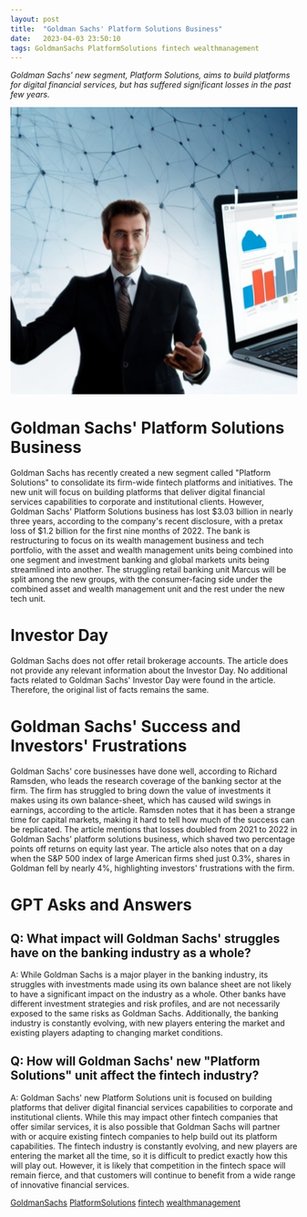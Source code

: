 ```yaml
---
layout: post
title:  "Goldman Sachs' Platform Solutions Business"
date:   2023-04-03 23:50:10 
tags: GoldmanSachs PlatformSolutions fintech wealthmanagement
---
```

*Goldman Sachs' new segment, Platform Solutions, aims to build platforms for digital financial services, but has suffered significant losses in the past few years.*

![A digital interface with a serious-looking businessperson in the foreground, against a muted background.](/assets/5a545c68-c646-41c6-841a-da7b85c96189.jpg "Goldman Sachs' Platform Solutions Business")

# Goldman Sachs' Platform Solutions Business

Goldman Sachs has recently created a new segment called "Platform Solutions" to consolidate its firm-wide fintech platforms and initiatives. The new unit will focus on building platforms that deliver digital financial services capabilities to corporate and institutional clients. However, Goldman Sachs' Platform Solutions business has lost $3.03 billion in nearly three years, according to the company's recent disclosure, with a pretax loss of $1.2 billion for the first nine months of 2022. The bank is restructuring to focus on its wealth management business and tech portfolio, with the asset and wealth management units being combined into one segment and investment banking and global markets units being streamlined into another. The struggling retail banking unit Marcus will be split among the new groups, with the consumer-facing side under the combined asset and wealth management unit and the rest under the new tech unit.

# Investor Day

Goldman Sachs does not offer retail brokerage accounts. The article does not provide any relevant information about the Investor Day. No additional facts related to Goldman Sachs' Investor Day were found in the article. Therefore, the original list of facts remains the same.

# Goldman Sachs' Success and Investors' Frustrations

Goldman Sachs' core businesses have done well, according to Richard Ramsden, who leads the research coverage of the banking sector at the firm. The firm has struggled to bring down the value of investments it makes using its own balance-sheet, which has caused wild swings in earnings, according to the article. Ramsden notes that it has been a strange time for capital markets, making it hard to tell how much of the success can be replicated. The article mentions that losses doubled from 2021 to 2022 in Goldman Sachs' platform solutions business, which shaved two percentage points off returns on equity last year. The article also notes that on a day when the S&P 500 index of large American firms shed just 0.3%, shares in Goldman fell by nearly 4%, highlighting investors' frustrations with the firm.

# GPT Asks and Answers

## Q: What impact will Goldman Sachs' struggles have on the banking industry as a whole?

A: While Goldman Sachs is a major player in the banking industry, its struggles with investments made using its own balance sheet are not likely to have a significant impact on the industry as a whole. Other banks have different investment strategies and risk profiles, and are not necessarily exposed to the same risks as Goldman Sachs. Additionally, the banking industry is constantly evolving, with new players entering the market and existing players adapting to changing market conditions.

## Q: How will Goldman Sachs' new "Platform Solutions" unit affect the fintech industry?

A: Goldman Sachs' new Platform Solutions unit is focused on building platforms that deliver digital financial services capabilities to corporate and institutional clients. While this may impact other fintech companies that offer similar services, it is also possible that Goldman Sachs will partner with or acquire existing fintech companies to help build out its platform capabilities. The fintech industry is constantly evolving, and new players are entering the market all the time, so it is difficult to predict exactly how this will play out. However, it is likely that competition in the fintech space will remain fierce, and that customers will continue to benefit from a wide range of innovative financial services.

[GoldmanSachs](/tags/GoldmanSachs) [PlatformSolutions](/tags/PlatformSolutions) [fintech](/tags/fintech) [wealthmanagement](/tags/wealthmanagement)